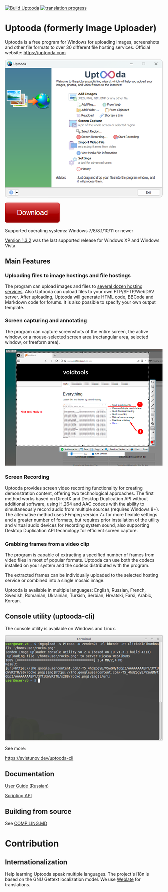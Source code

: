[![Build Uptooda](https://github.com/zenden2k/uptooda/actions/workflows/main.yml/badge.svg?branch=master)](https://github.com/zenden2k/uptooda/actions/workflows/main.yml) 
[![translation progress](https://hosted.weblate.org/widget/image-uploader/image-uploader/svg-badge.svg)](https://hosted.weblate.org/engage/image-uploader/)

# Uptooda (formerly Image Uploader)

Uptooda is a free program for Windows for uploading images, screenshots and other file formats to over 30 different file hosting services. 
Official website: https://uptooda.com

![Uptooda main window](./Pics/main_window.png)

[![Download Uptooda](./Pics/download_btn.png)](https://svistunov.dev/uptooda_downloads)

Supported operating systems: Windows 7/8/8.1/10/11 or newer

[Version 1.3.2](https://github.com/zenden2k/uptooda/releases/tag/1.3.2-release) was the last supported release for Windows XP and Windows Vista.

## Main Features

### Uploading files to image hostings and file hostings
The program can upload images and files to [several dozen hosting services](https://svistunov.dev/uptooda_servers). Also Uptooda can upload files to your own FTP/SFTP/WebDAV server. After uploading, Uptooda will generate HTML code, BBCode and Markdown code for forums. It is also possible to specify your own output template.

### Screen capturing and annotating
The program can capture screenshots of the entire screen, the active window, or a mouse-selected screen area (rectangular area, selected window, or freeform area).

![Screen capturing with Uptooda](./Pics/image_editor.png)

### Screen Recording
Uptooda provides screen video recording functionality for creating demonstration content, offering two technological approaches. The first method works based on DirectX and Desktop Duplication API without additional software, using H.264 and AAC codecs with the ability to simultaneously record audio from multiple sources (requires Windows 8+). The alternative method uses FFmpeg version 7+ for more flexible settings and a greater number of formats, but requires prior installation of the utility and virtual audio devices for recording system sound, also supporting Desktop Duplication API technology for efficient screen capture.


### Grabbing frames from a video clip
The program is capable of extracting a specified number of frames from video files in most of popular formats. Uptooda can use both the codecs installed on your system and the codecs distributed with the program.

The extracted frames can be individually uploaded to the selected hosting service or combined into a single mosaic image.

Uptooda is available in multiple languages: English, Russian, French, Swedish, Romanian, Ukrainian, Turkish, Serbian, Hrvatski, Farsi, Arabic, Korean.

## Console utility (uptooda-cli)

The console utility is available on Windows and Linux.

![Uptooda CLI running on Ubuntu](./Pics/cli_terminal.png)

See more:

https://svistunov.dev/uptooda-cli

## Documentation

[User Guide (Russian)](https://zenden2k.github.io/uptooda/)

[Scripting API](https://zenden2k.github.io/uptooda/api/html/index.html)

## Building from source

See [COMPILING.MD](COMPILING.MD)

# Contribution

## Internationalization

Help learning Uptooda speak multiple languages. The project's i18n is based on the GNU Gettext localization model. We use [Weblate](https://hosted.weblate.org/projects/image-uploader/) for translations. 


